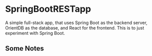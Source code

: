 # SpringBootRESTapp
A simple full-stack app, that uses Spring Boot as the backend server, OrientDB as the database, and React for the frontend. This is to just experiment with Spring Boot.

## Some Notes
